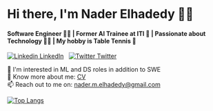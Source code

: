 # Hi there, I'm Nader Elhadedy 👋✨
#### Software Engineer :man_technologist: | Former AI Trainee at ITI :monocle_face: | Passionate about Technology :technologist: | My hobby is Table Tennis 🏓
 
[![Linkedin](https://i.stack.imgur.com/gVE0j.png) LinkedIn](https://www.linkedin.com/in/nader-elhadedy-8b6329191/)
&nbsp;
[![Twitter](http://i.imgur.com/wWzX9uB.png) Twitter](https://twitter.com/dedy_nader)

🔭 I'm interested in ML and DS roles in addition to SWE<br>
📄 Know more about me: [CV](https://drive.google.com/file/d/1FNUgde-LoAYPHFrskLEaKlPRxrlWrSy7/view?usp=sharing)<br>
📫 Reach out to me on: nader.m.elhadedy@gmail.com<br>
<!--
**naderelhadedy/naderelhadedy** is a ✨ _special_ ✨ repository because its `README.md` (this file) appears on your GitHub profile.

Here are some ideas to get you started:

- 🔭 I’m currently working on ...
- 🌱 I’m currently learning ...
- 👯 I’m looking to collaborate on ...
- 🤔 I’m looking for help with ...
- 💬 Ask me about ...
- 📫 How to reach me: ...
- 😄 Pronouns: ...
- ⚡ Fun fact: ...
-->
[![Top Langs](https://github-readme-stats.vercel.app/api/top-langs/?username=naderelhadedy&layout=compact&show_icons=true&theme=light)](https://github.com/naderelhadedy/github-readme-stats)

